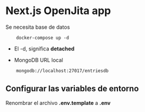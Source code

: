 # Next.js OpenJita app
Se necesita base de datos
```
    docker-compose up -d
```

* El -d, significa __detached__

* MongoDB URL local
```
    mongodb://localhost:27017/entriesdb
```

## Configurar las variables de entorno
Renombrar el archivo __.env.template__ a __.env__
